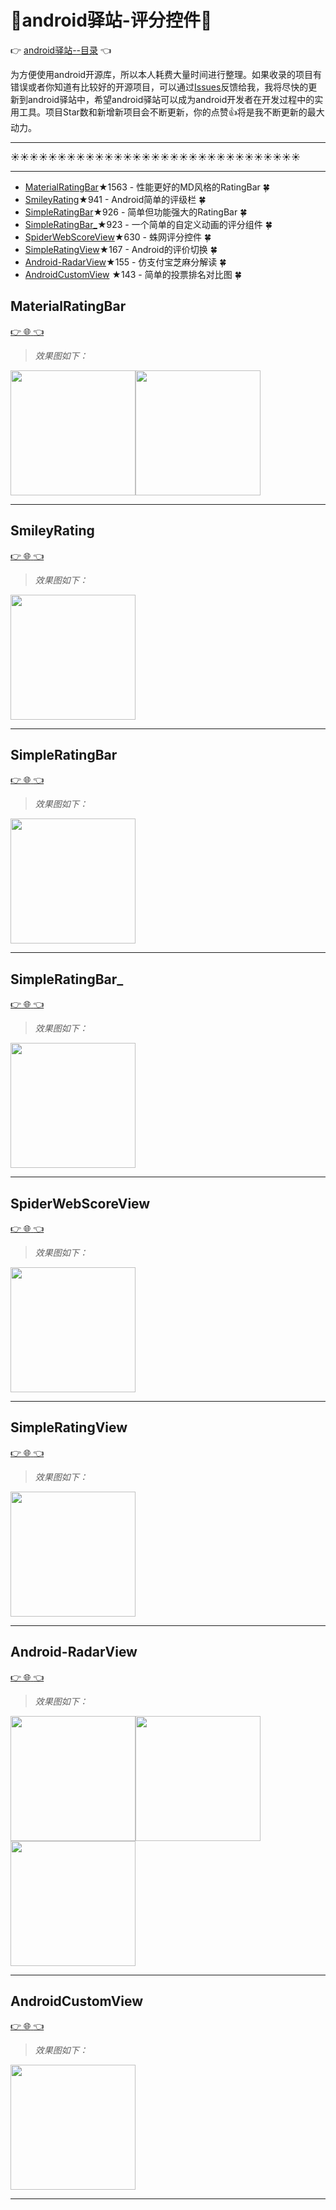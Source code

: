 # :running:android驿站-评分控件:running:
:point_right: [android驿站--目录](https://github.com/enChenging/android_posthouse) :point_left: 

为方便使用android开源库，所以本人耗费大量时间进行整理。如果收录的项目有错误或者你知道有比较好的开源项目，可以通过[Issues](https://github.com/enChenging/android_posthouse/issues)反馈给我，我将尽快的更新到android驿站中，希望android驿站可以成为android开发者在开发过程中的实用工具。项目Star数和新增新项目会不断更新，你的点赞:+1:将是我不断更新的最大动力。
 
<HR style="FILTER: progid:DXImageTransform.Microsoft.Shadow(color:#987cb9,direction:145,strength:15)" width="100%" color=#987cb9 SIZE=1>
  
:sunny::sunny::sunny::sunny::sunny::sunny::sunny::sunny::sunny::sunny::sunny::sunny::sunny::sunny::sunny::sunny::sunny::sunny::sunny::sunny::sunny::sunny::sunny::sunny::sunny::sunny::sunny::sunny::sunny::sunny::sunny:
<HR style="FILTER: progid:DXImageTransform.Microsoft.Shadow(color:#987cb9,direction:145,strength:15)" width="100%" color=#987cb9 SIZE=1>

- [MaterialRatingBar](#MaterialRatingBar)★1563 - 性能更好的MD风格的RatingBar  :four_leaf_clover: 
- [SmileyRating](#SmileyRating)★941 - Android简单的评级栏 :four_leaf_clover: 
- [SimpleRatingBar](#SimpleRatingBar)★926 - 简单但功能强大的RatingBar  :four_leaf_clover: 
- [SimpleRatingBar_](#SimpleRatingBar_)★923 - 一个简单的自定义动画的评分组件  :four_leaf_clover: 
- [SpiderWebScoreView](#SpiderWebScoreView)★630 - 蛛网评分控件  :four_leaf_clover: 
- [SimpleRatingView](#SimpleRatingView)★167 - Android的评价切换 :four_leaf_clover: 
- [Android-RadarView](#Android-RadarView)★155 - 仿支付宝芝麻分解读 :four_leaf_clover: 
- [AndroidCustomView](#AndroidCustomView) ★143 - 简单的投票排名对比图 :four_leaf_clover: 


## MaterialRatingBar
[:point_right: :globe_with_meridians: :point_left:](https://github.com/DreaminginCodeZH/MaterialRatingBar) 
>_效果图如下：_

<img src="https://github.com/DreaminginCodeZH/MaterialRatingBar/blob/master/screenshot/sample_app.jpg" width="200"><img src="https://github.com/DreaminginCodeZH/MaterialRatingBar/blob/master/screenshot/sample_app_raw.png" width="200">
 
<HR style="FILTER: progid:DXImageTransform.Microsoft.Shadow(color:#987cb9,direction:145,strength:15)" width="100%" color=#987cb9 SIZE=1>
  
## SmileyRating
[:point_right: :globe_with_meridians: :point_left:](https://github.com/sujithkanna/SmileyRating) 
>_效果图如下：_

<img src="https://raw.githubusercontent.com/sujithkanna/SmileyRating/master/app/src/main/assets/demo.gif" width="200">
 
<HR style="FILTER: progid:DXImageTransform.Microsoft.Shadow(color:#987cb9,direction:145,strength:15)" width="100%" color=#987cb9 SIZE=1>

## SimpleRatingBar
[:point_right: :globe_with_meridians: :point_left:](https://github.com/FlyingPumba/SimpleRatingBar) 
>_效果图如下：_

<img src="https://github.com/FlyingPumba/SimpleRatingBar/blob/master/images/sample.gif" width="200">
 
<HR style="FILTER: progid:DXImageTransform.Microsoft.Shadow(color:#987cb9,direction:145,strength:15)" width="100%" color=#987cb9 SIZE=1>
  
## SimpleRatingBar_
[:point_right: :globe_with_meridians: :point_left:](https://github.com/ome450901/SimpleRatingBar) 
>_效果图如下：_

<img src="https://github.com/ome450901/SimpleRatingBar/blob/master/images/demo.gif" width="200">
 
<HR style="FILTER: progid:DXImageTransform.Microsoft.Shadow(color:#987cb9,direction:145,strength:15)" width="100%" color=#987cb9 SIZE=1>
  
## SpiderWebScoreView
[:point_right: :globe_with_meridians: :point_left:](https://github.com/xiaopansky/SpiderWebScoreView) 
>_效果图如下：_

<img src="https://github.com/panpf/spider-web-score-view/blob/master/docs/sample.png" width="200">
 
<HR style="FILTER: progid:DXImageTransform.Microsoft.Shadow(color:#987cb9,direction:145,strength:15)" width="100%" color=#987cb9 SIZE=1>

## SimpleRatingView
[:point_right: :globe_with_meridians: :point_left:](https://github.com/xiprox/SimpleRatingView) 
>_效果图如下：_

<img src="https://cloud.githubusercontent.com/assets/2550945/5184090/c143e70e-74b4-11e4-8bfa-a7ec17416d05.gif" width="200">
 
<HR style="FILTER: progid:DXImageTransform.Microsoft.Shadow(color:#987cb9,direction:145,strength:15)" width="100%" color=#987cb9 SIZE=1>
  
## Android-RadarView
[:point_right: :globe_with_meridians: :point_left:](https://github.com/jeanboydev/Android-RadarView) 
>_效果图如下：_

<img src="https://github.com/jeanboydev/Android-RadarView/blob/master/resources/1.jpg" width="200"><img src="https://github.com/jeanboydev/Android-RadarView/blob/master/resources/2.jpg" width="200"><img src="https://github.com/jeanboydev/Android-RadarView/blob/master/resources/3.jpg" width="200">
 
<HR style="FILTER: progid:DXImageTransform.Microsoft.Shadow(color:#987cb9,direction:145,strength:15)" width="100%" color=#987cb9 SIZE=1>

## AndroidCustomView
[:point_right: :globe_with_meridians: :point_left:](https://github.com/AllenCoder/AndroidCustomView)
>_效果图如下：_

<img src="https://github.com/AllenCoder/AndroidCustomView/blob/master/gif/device-2016-09-08-213022.png" width="200">
 
<HR style="FILTER: progid:DXImageTransform.Microsoft.Shadow(color:#987cb9,direction:145,strength:15)" width="100%" color=#987cb9 SIZE=1>
